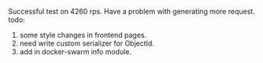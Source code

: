 Successful test on 4260 rps. Have a problem with generating more request.
todo: 
1. some style changes in frontend pages.
2. need write custom serializer for ObjectId.
3. add in docker-swarm info module.